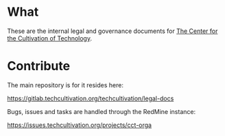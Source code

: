 # What

These are the internal legal and governance documents for [The Center for the Cultivation of Technology][cct].

[cct]: https://techcultivation.org/


# Contribute

The main repository is for it resides here:

<https://gitlab.techcultivation.org/techcultivation/legal-docs>

Bugs, issues and tasks are handled through the RedMine instance:

<https://issues.techcultivation.org/projects/cct-orga>

